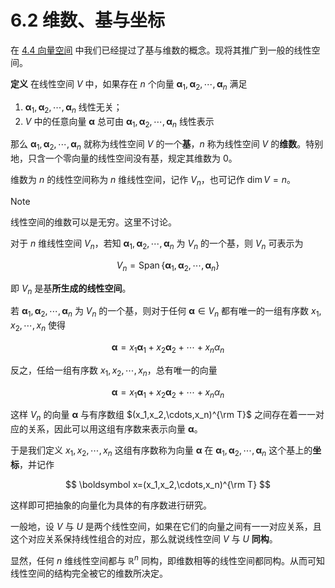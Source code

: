 # 6.2 维数、基与坐标

在 [4.4 向量空间](../4%20向量组的线性相关性/4.4%20向量空间#向量空间的基) 中我们已经提过了基与维数的概念。现将其推广到一般的线性空间。

**定义** 在线性空间 $V$ 中，如果存在 $n$ 个向量 $\boldsymbol \alpha_1,\boldsymbol \alpha_2,\cdots,\boldsymbol \alpha_n$ 满足

1. $\boldsymbol \alpha_1,\boldsymbol \alpha_2,\cdots,\boldsymbol \alpha_n$ 线性无关；
2. $V$ 中的任意向量 $\boldsymbol \alpha$ 总可由 $\boldsymbol \alpha_1,\boldsymbol \alpha_2,\cdots,\boldsymbol \alpha_n$ 线性表示

那么 $\boldsymbol \alpha_1,\boldsymbol \alpha_2,\cdots,\boldsymbol \alpha_n$ 就称为线性空间 $V$ 的一个**基**，$n$ 称为线性空间 $V$ 的**维数**。特别地，只含一个零向量的线性空间没有基，规定其维数为 $0$。

维数为 $n$ 的线性空间称为 $n$ 维线性空间，记作 $V_n$，也可记作 $\dim V=n$。

> [!note]
>
> 线性空间的维数可以是无穷。这里不讨论。

对于 $n$ 维线性空间 $V_n$，若知 $\boldsymbol \alpha_1,\boldsymbol \alpha_2,\cdots,\boldsymbol \alpha_n$ 为 $V_n$ 的一个基，则 $V_n$ 可表示为

$$
V_n=\operatorname{Span}\{\boldsymbol \alpha_1,\boldsymbol \alpha_2,\cdots,\boldsymbol \alpha_n\}
$$

即 $V_n$ 是基**所生成的线性空间**。

若 $\boldsymbol \alpha_1,\boldsymbol \alpha_2,\cdots,\boldsymbol \alpha_n$ 为 $V_n$ 的一个基，则对于任何 $\boldsymbol \alpha\in V_n$ 都有唯一的一组有序数 $x_1,x_2,\cdots,x_n$ 使得

$$
\boldsymbol \alpha=x_1\boldsymbol \alpha_1+x_2\boldsymbol \alpha_2+\cdots+x_n\alpha_n
$$

反之，任给一组有序数 $x_1,x_2,\cdots,x_n$，总有唯一的向量

$$
\boldsymbol \alpha=x_1\boldsymbol \alpha_1+x_2\boldsymbol \alpha_2+\cdots+x_n\alpha_n
$$

这样 $V_n$ 的向量 $\boldsymbol \alpha$ 与有序数组 $(x_1,x_2,\cdots,x_n)^{\rm T}$ 之间存在着一一对应的关系，因此可以用这组有序数来表示向量 $\boldsymbol \alpha$。

于是我们定义 $x_1,x_2,\cdots,x_n$ 这组有序数称为向量 $\boldsymbol \alpha$ 在 $\boldsymbol \alpha_1,\boldsymbol \alpha_2,\cdots,\boldsymbol \alpha_n$ 这个基上的**坐标**，并记作

$$
\boldsymbol x=(x_1,x_2,\cdots,x_n)^{\rm T}
$$

这样即可把抽象的向量化为具体的有序数进行研究。

一般地，设 $V$ 与 $U$ 是两个线性空间，如果在它们的向量之间有一一对应关系，且这个对应关系保持线性组合的对应，那么就说线性空间 $V$ 与 $U$ **同构**。

显然，任何 $n$ 维线性空间都与 $\mathbb R^n$ 同构，即维数相等的线性空间都同构。从而可知线性空间的结构完全被它的维数所决定。
